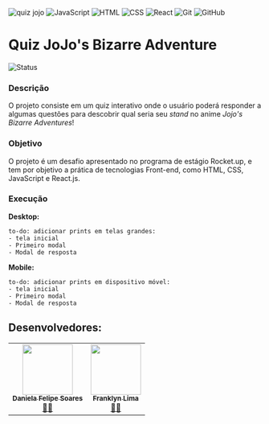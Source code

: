![quiz jojo](https://github.com/Frankz1n/quizJojo/assets/117787402/41d3f99a-d113-487d-bd7e-fbe7e065efaf)
![JavaScript](https://img.shields.io/badge/-JavaScript-yellow?style=flat&logo=javascript&logoColor=white)
![HTML](https://img.shields.io/badge/-HTML-orange?style=flat&logo=html5&logoColor=white)
![CSS](https://img.shields.io/badge/-CSS-blue?style=flat&logo=css3&logoColor=white)
![React](https://img.shields.io/badge/-React-blue?style=flat&logo=react&logoColor=white)
![Git](https://img.shields.io/badge/-Git-F05032?style=flat&logo=git&logoColor=white)
![GitHub](https://img.shields.io/badge/-GitHub-181717?style=flat&logo=github&logoColor=white)

# Quiz JoJo's Bizarre Adventure 

<img alt="Status" src="https://img.shields.io/badge/Status-Em%20Desenvolvimento-yellow">

### Descrição
O projeto consiste em um quiz interativo onde o usuário poderá responder a algumas questões para descobrir qual seria seu _stand_ no anime _Jojo's Bizarre Adventures_!

### Objetivo
O projeto é um desafio apresentado no programa de estágio Rocket.up, e tem por objetivo a prática de tecnologias Front-end, como HTML, CSS, JavaScript e React.js. 

### Execução

**Desktop:**
```
to-do: adicionar prints em telas grandes:
- tela inicial
- Primeiro modal
- Modal de resposta
```

**Mobile:**
```
to-do: adicionar prints em dispositivo móvel:
- tela inicial
- Primeiro modal
- Modal de resposta
```

## Desenvolvedores:

<table>
  <tr>
    <td align="center"><a target="_blank" href="https://github.com/Danifeares"><img src="https://avatars.githubusercontent.com/u/117787402?v=4" width="100px;" alt=""/><br /><sub><b>Daniela Felipe Soares</b></sub></a><br /><a target="_blank" href="https://github.com/Danifeares">👩‍💻</a></td>
	  <td align="center"><a target="_blank" href="https://github.com/Frankz1n"><img src="https://avatars.githubusercontent.com/u/90364021?v=4" width="100px;" alt=""/><br /><sub><b>Franklyn Lima</b></sub></a><br /><a target="_blank" href="https://github.com/Frankz1n">👨‍💻</a></td>
  </tr>
</table>
